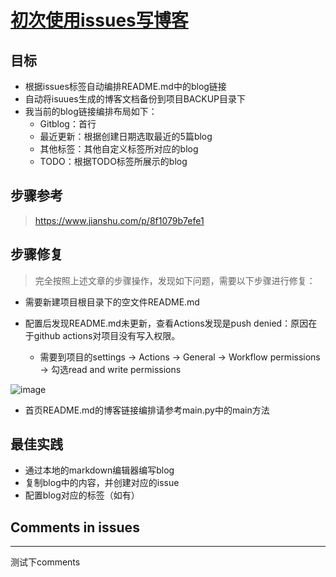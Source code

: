 # [初次使用issues写博客](https://github.com/EasonAssassin/blog_with_issues/issues/1)

## 目标

- 根据issues标签自动编排README.md中的blog链接
- 自动将isuues生成的博客文档备份到项目BACKUP目录下
- 我当前的blog链接编排布局如下：
   - Gitblog：首行
   - 最近更新：根据创建日期选取最近的5篇blog
   - 其他标签：其他自定义标签所对应的blog
   - TODO：根据TODO标签所展示的blog

## 步骤参考

> https://www.jianshu.com/p/8f1079b7efe1

## 步骤修复

> 完全按照上述文章的步骤操作，发现如下问题，需要以下步骤进行修复：


- 需要新建项目根目录下的空文件README.md

- 配置后发现README.md未更新，查看Actions发现是push denied：原因在于github actions对项目没有写入权限。

  - 需要到项目的settings -> Actions -> General -> Workflow permissions -> 勾选read and write permissions

![image](https://user-images.githubusercontent.com/26082007/221498350-f61cbfdb-e919-422e-95e9-6bfb4016a3cd.png)

- 首页README.md的博客链接编排请参考main.py中的main方法

## 最佳实践

- 通过本地的markdown编辑器编写blog
- 复制blog中的内容，并创建对应的issue
- 配置blog对应的标签（如有）

## Comments in issues



---

测试下comments